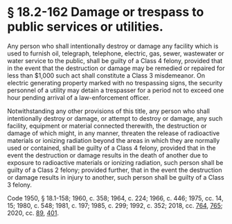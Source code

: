 # § 18.2-162 Damage or trespass to public services or utilities.

<p>Any person who shall intentionally destroy or damage any facility which is used to furnish oil, telegraph, telephone, electric, gas, sewer, wastewater or water service to the public, shall be guilty of a Class 4 felony, provided that in the event that the destruction or damage may be remedied or repaired for less than $1,000 such act shall constitute a Class 3 misdemeanor. On electric generating property marked with no trespassing signs, the security personnel of a utility may detain a trespasser for a period not to exceed one hour pending arrival of a law-enforcement officer.</p><p>Notwithstanding any other provisions of this title, any person who shall intentionally destroy or damage, or attempt to destroy or damage, any such facility, equipment or material connected therewith, the destruction or damage of which might, in any manner, threaten the release of radioactive materials or ionizing radiation beyond the areas in which they are normally used or contained, shall be guilty of a Class 4 felony, provided that in the event the destruction or damage results in the death of another due to exposure to radioactive materials or ionizing radiation, such person shall be guilty of a Class 2 felony; provided further, that in the event the destruction or damage results in injury to another, such person shall be guilty of a Class 3 felony.</p><p>Code 1950, § 18.1-158; 1960, c. 358; 1964, c. 224; 1966, c. 446; 1975, cc. 14, 15; 1980, c. 548; 1981, c. 197; 1985, c. 299; 1992, c. 352; 2018, cc. <a href='http://lis.virginia.gov/cgi-bin/legp604.exe?181+ful+CHAP0764'>764</a>, <a href='http://lis.virginia.gov/cgi-bin/legp604.exe?181+ful+CHAP0765'>765</a>; 2020, cc. <a href='http://lis.virginia.gov/cgi-bin/legp604.exe?201+ful+CHAP0089'>89</a>, <a href='http://lis.virginia.gov/cgi-bin/legp604.exe?201+ful+CHAP0401'>401</a>.</p>